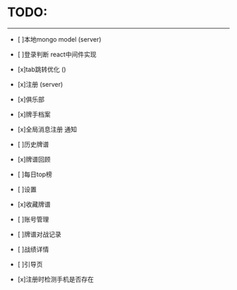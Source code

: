 # TODO:
---------
- [ ]本地mongo model (server)
- [ ]登录判断 react中间件实现

- [x]tab跳转优化 ()
- [x]注册 (server)
- [x]俱乐部
- [x]牌手档案  
- [x]全局消息注册 通知
- [ ]历史牌谱
- [x]牌谱回顾
- [ ]每日top榜
- [ ]设置
- [x]收藏牌谱
- [ ]账号管理
- [ ]牌谱对战记录
- [ ]战绩详情
- [ ]引导页
- [x]注册时检测手机是否存在
